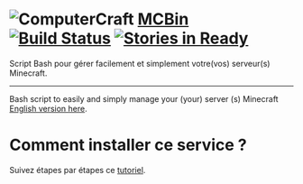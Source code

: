 ![ComputerCraft](http://www.computercraft.info/wiki/images/d/da/Ccblink.gif)
[MCBin](http://mcbin.unixfox.eu/) [![Build Status](https://travis-ci.org/unixfox/MCBin.svg?branch=master)](https://travis-ci.org/unixfox/MCBin) [![Stories in Ready](https://badge.waffle.io/unixfox/mcbin.png?label=ready&title=Ready)](https://waffle.io/unixfox/mcbin)
==============================

Script Bash pour gérer facilement et simplement votre(vos) serveur(s) Minecraft.

--------------------------

Bash script to easily and simply manage your (your) server (s) Minecraft [English version here](https://github.com/unixfox/Minecraft-Server-Linux-service/tree/master-en).

# Comment installer ce service ?

Suivez étapes par étapes ce [tutoriel](http://mcbin.unixfox.eu/installation/).
